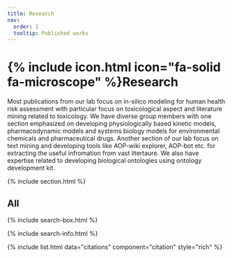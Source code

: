 ```yaml
---
title: Research
nav:
  order: 1
  tooltip: Published works
---
```


# {% include icon.html icon="fa-solid fa-microscope" %}Research

Most publications from our lab focus on in-silico modeling for human health risk assessment with particular focus on toxicological aspect and literature mining related to toxicology. We have diverse group members with one section emphasized on developing physiologically based kinetic models, pharmacodynamic models and systems biology models for environmental chemicals and pharmaceutical drugs. Another section of our lab focus on text mining and developing tools like AOP-wiki explorer, AOP-bot etc. for extracting the useful infromation from vast litertaure. We also have expertise related to developing biological ontologies using ontology development kit.

{% include section.html %}

## All

{% include search-box.html %}

{% include search-info.html %}

{% include list.html data="citations" component="citation" style="rich" %}
